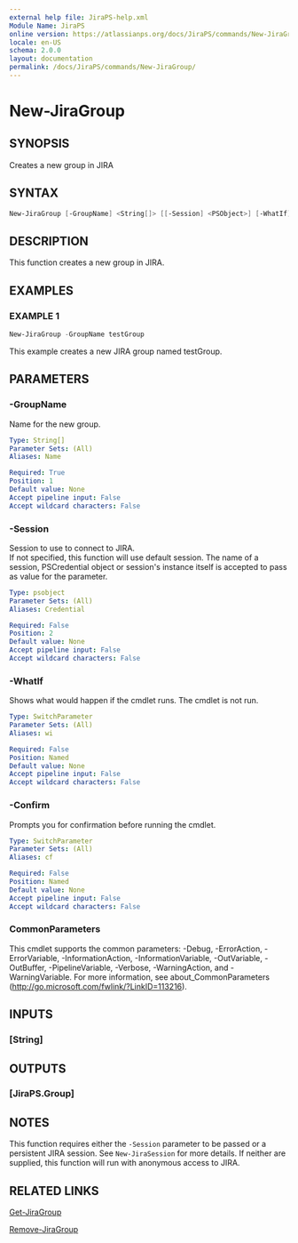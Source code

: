 ```yaml
---
external help file: JiraPS-help.xml
Module Name: JiraPS
online version: https://atlassianps.org/docs/JiraPS/commands/New-JiraGroup/
locale: en-US
schema: 2.0.0
layout: documentation
permalink: /docs/JiraPS/commands/New-JiraGroup/
---
```

# New-JiraGroup

## SYNOPSIS

Creates a new group in JIRA

## SYNTAX

```powershell
New-JiraGroup [-GroupName] <String[]> [[-Session] <PSObject>] [-WhatIf] [-Confirm] [<CommonParameters>]
```

## DESCRIPTION

This function creates a new group in JIRA.

## EXAMPLES

### EXAMPLE 1

```powershell
New-JiraGroup -GroupName testGroup
```

This example creates a new JIRA group named testGroup.

## PARAMETERS

### -GroupName

Name for the new group.

```yaml
Type: String[]
Parameter Sets: (All)
Aliases: Name

Required: True
Position: 1
Default value: None
Accept pipeline input: False
Accept wildcard characters: False
```

### -Session

Session to use to connect to JIRA.  
If not specified, this function will use default session.
The name of a session, PSCredential object or session's instance itself is accepted to pass as value for the parameter.

```yaml
Type: psobject
Parameter Sets: (All)
Aliases: Credential

Required: False
Position: 2
Default value: None
Accept pipeline input: False
Accept wildcard characters: False
```

### -WhatIf

Shows what would happen if the cmdlet runs.
The cmdlet is not run.

```yaml
Type: SwitchParameter
Parameter Sets: (All)
Aliases: wi

Required: False
Position: Named
Default value: None
Accept pipeline input: False
Accept wildcard characters: False
```

### -Confirm

Prompts you for confirmation before running the cmdlet.

```yaml
Type: SwitchParameter
Parameter Sets: (All)
Aliases: cf

Required: False
Position: Named
Default value: None
Accept pipeline input: False
Accept wildcard characters: False
```

### CommonParameters

This cmdlet supports the common parameters: -Debug, -ErrorAction, -ErrorVariable, -InformationAction, -InformationVariable, -OutVariable, -OutBuffer, -PipelineVariable, -Verbose, -WarningAction, and -WarningVariable.
For more information, see about_CommonParameters (http://go.microsoft.com/fwlink/?LinkID=113216).

## INPUTS

### [String]

## OUTPUTS

### [JiraPS.Group]

## NOTES

This function requires either the `-Session` parameter to be passed or a persistent JIRA session.
See `New-JiraSession` for more details.
If neither are supplied, this function will run with anonymous access to JIRA.

## RELATED LINKS

[Get-JiraGroup](../Get-JiraGroup/)

[Remove-JiraGroup](../Remove-JiraGroup/)
